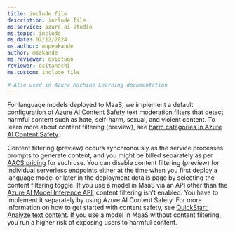 ```yaml
---
title: include file
description: include file
ms.service: azure-ai-studio
ms.topic: include
ms.date: 07/12/2024
ms.author: mopeakande
author: msakande
ms.reviewer: osiotugo
reviewer: ositanachi
ms.custom: include file

# Also used in Azure Machine Learning documentation
---
```


For language models deployed to MaaS, we implement a default configuration of [Azure AI Content Safety](/azure/ai-services/content-safety/overview) text moderation filters that detect harmful content such as hate, self-harm, sexual, and violent content. To learn more about content filtering (preview), see [harm categories in Azure AI Content Safety](/azure/ai-services/content-safety/concepts/harm-categories).

Content filtering (preview) occurs synchronously as the service processes prompts to generate content, and you might be billed separately as per [AACS pricing](https://azure.microsoft.com/pricing/details/cognitive-services/content-safety/) for such use. You can disable content filtering (preview) for individual serverless endpoints either at the time when you first deploy a language model or later in the deployment details page by selecting the content filtering toggle. If you use a model in MaaS via an API other than the [Azure AI Model Inference API](/azure/ai-studio/reference/reference-model-inference-api), content filtering isn't enabled. You have to implement it separately by using Azure AI Content Safety. For more information on how to get started with content safety, see [QuickStart: Analyze text content](/azure/ai-services/content-safety/quickstart-text). If you use a model in MaaS without content filtering, you run a higher risk of exposing users to harmful content. 